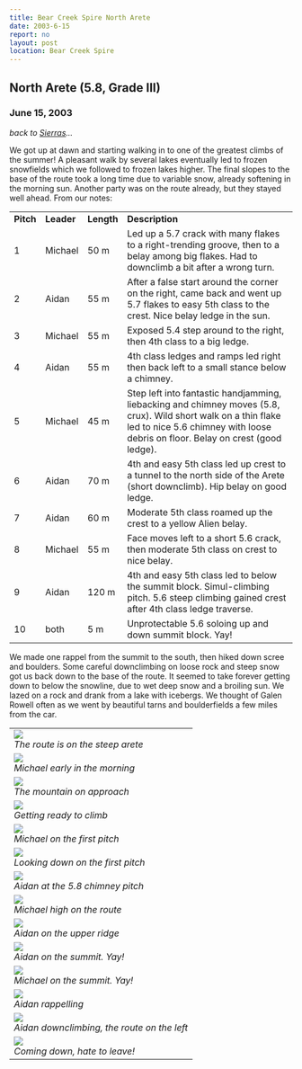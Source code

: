 ```yaml
---
title: Bear Creek Spire North Arete
date: 2003-6-15
report: no
layout: post
location: Bear Creek Spire
---
```


<h2>North Arete (5.8, Grade III)</h2>
<h3>June 15, 2003</h3>

_back to [Sierras](cali.html)..._

We got up at dawn and starting walking in to one of the greatest climbs
of the summer! A pleasant walk by several lakes eventually led to
frozen snowfields which we followed to frozen lakes higher.
The final slopes to the base of the route took a long time due to
variable snow, already softening in the morning sun. Another party
was on the route already, but they stayed well ahead. From our notes:


<table>
<tr>
<td><b>Pitch</td>
<td><b>Leader</td>
<td><b>Length</td>
<td><b>Description</td>
</tr>


<tr>
<td>1</td>
<td>Michael</td>
<td>50 m</td>
<td>
Led up a 5.7 crack with many flakes to a right-trending groove, then to a
belay among big flakes. Had to downclimb a bit after a wrong turn.
</td>
</tr>


<tr>
<td>2</td>
<td>Aidan</td>
<td>55 m</td>
<td>
After a false start around the corner on the right, came back and went up
5.7 flakes to easy 5th class to the crest. Nice belay ledge in the sun.
</td>
</tr>



<tr>
<td>3</td>
<td>Michael</td>
<td>55 m</td>
<td>
Exposed 5.4 step around to the right, then 4th class to a big ledge.
</td>
</tr>



<tr>
<td>4</td>
<td>Aidan</td>
<td>55 m</td>
<td>
4th class ledges and ramps led right then back left to a small stance
below a chimney.
</td>
</tr>



<tr>
<td>5</td>
<td>Michael</td>
<td>45 m</td>
<td>Step left into fantastic handjamming, liebacking and chimney moves
(5.8, crux). Wild short walk on a thin flake led to nice 5.6 chimney with loose
debris on floor. Belay on crest (good ledge).
</td>
</tr>


<tr>
<td>6</td>
<td>Aidan</td>
<td>70 m</td>
<td>
4th and easy 5th class led up crest to a tunnel to the north side of the
Arete (short downclimb). Hip belay on good ledge.
</td>
</tr>


<tr>
<td>7</td>
<td>Aidan</td>
<td>60 m</td>
<td>
Moderate 5th class roamed up the crest to a yellow Alien belay.
</td>
</tr>


<tr>
<td>8</td>
<td>Michael</td>
<td>55 m</td>
<td>
Face moves left to a  short 5.6 crack, then moderate 5th class on
crest to nice belay.
</td>
</tr>


<tr>
<td>9</td>
<td>Aidan</td>
<td>120 m</td>
<td>
4th and easy 5th class led to below the summit block. Simul-climbing
pitch. 5.6 steep climbing gained crest after 4th class ledge traverse.
</td>
</tr>


<tr>
<td>10</td>
<td>both</td>
<td>5 m</td>
<td>
Unprotectable 5.6 soloing up and down summit block. Yay!
</td>
</tr>


</table>



We made one rappel from the summit to the south, then hiked down scree
and boulders. Some careful downclimbing on loose rock and steep snow
got us back down to the base of the route. It seemed to take forever getting
down to below the snowline, due to wet deep snow and a broiling sun.
We lazed on a rock and drank from a lake with icebergs. We thought of
Galen Rowell often as we went by beautiful tarns and boulderfields a few
miles from the car.




</td>

<td width="30%" valign=top>
<table>
<tr><td>
<a href="images/articles/trips/2003/bearcrkspire2.jpg"><img src="images/articles/trips/2003/bearcrkspire2.jpg"></a><br>
<i>The route is on the steep arete</i>
</td></tr>
<tr><td>
<a href="images/articles/trips/2003/readytohike.jpg"><img src="images/articles/trips/2003/readytohike.jpg"></a><br>
<i>Michael early in the morning</i>
</td></tr>
<tr><td>
<a href="images/articles/trips/2003/bearcrkspire1.jpg"><img src="images/articles/trips/2003/bearcrkspire1.jpg"></a><br>
<i>The mountain on approach</i>
</td></tr>
<tr><td>
<a href="images/articles/trips/2003/onledgest.jpg"><img src="images/articles/trips/2003/onledgest.jpg"></a><br>
<i>Getting ready to climb</i>
</td></tr>
<tr><td>
<a href="images/articles/trips/2003/bearp1dwarf.jpg"><img src="images/articles/trips/2003/bearp1dwarf.jpg"></a><br>
<i>Michael on the first pitch</i>
</td></tr>
<tr><td>
<a href="images/articles/trips/2003/downfirpitch.jpg"><img src="images/articles/trips/2003/downfirpitch.jpg"></a><br>
<i>Looking down on the first pitch</i>
</td></tr>
<tr><td>
<a href="images/articles/trips/2003/steeperp.jpg"><img src="images/articles/trips/2003/steeperp.jpg"></a><br>
<i>Aidan at the 5.8 chimney pitch</i>
</td></tr>
<tr><td>
<a href="images/articles/trips/2003/highonbear.jpg"><img src="images/articles/trips/2003/highonbear.jpg"></a><br>
<i>Michael high on the route</i>
</td></tr>
<tr><td>
<a href="images/articles/trips/2003/upperrid.jpg"><img src="images/articles/trips/2003/upperrid.jpg"></a><br>
<i>Aidan on the upper ridge</i>
</td></tr>
<tr><td>
<a href="images/articles/trips/2003/summitb1.jpg"><img src="images/articles/trips/2003/summitb1.jpg"></a><br>
<i>Aidan on the summit. Yay!</i>
</td></tr>
<tr><td>
<a href="images/articles/trips/2003/summitb2.jpg"><img src="images/articles/trips/2003/summitb2.jpg"></a><br>
<i>Michael on the summit. Yay!</i>
</td></tr>
<tr><td>
<a href="images/articles/trips/2003/onrapdown.jpg"><img src="images/articles/trips/2003/onrapdown.jpg"></a><br>
<i>Aidan rappelling</i>
</td></tr>
<tr><td>
<a href="images/articles/trips/2003/downonsnow.jpg"><img src="images/articles/trips/2003/downonsnow.jpg"></a><br>
<i>Aidan downclimbing, the route on the left</i>
</td></tr>
<tr><td>
<a href="images/articles/trips/2003/walkout.jpg"><img src="images/articles/trips/2003/walkout.jpg"></a><br>
<i>Coming down, hate to leave!</i>
